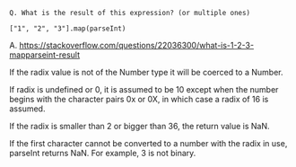 ```
Q. What is the result of this expression? (or multiple ones)
          
["1", "2", "3"].map(parseInt)
```
A.
https://stackoverflow.com/questions/22036300/what-is-1-2-3-mapparseint-result

If the radix value is not of the Number type it will be coerced to a Number.

If radix is undefined or 0, it is assumed to be 10 except when the number begins with the character pairs 0x or 0X, in which case a radix of 16 is assumed.

If the radix is smaller than 2 or bigger than 36, the return value is NaN.

If the first character cannot be converted to a number with the radix in use, parseInt returns NaN. For example, 3 is not binary.
